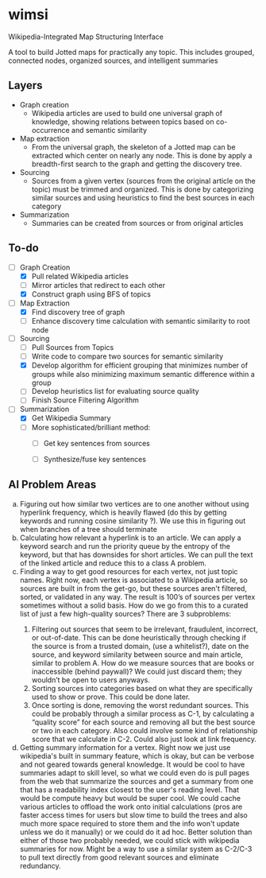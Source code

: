 # wimsi
Wikipedia-Integrated Map Structuring Interface

A tool to build Jotted maps for practically any topic. This includes grouped, connected nodes, organized sources, and intelligent summaries

## Layers

- Graph creation
  - Wikipedia articles are used to build one universal graph of knowledge, showing relations between topics based on co-occurrence and semantic similarity
- Map extraction
  - From the universal graph, the skeleton of a Jotted map can be extracted which center on nearly any node. This is done by apply a breadth-first search to the graph and getting the discovery tree. 
- Sourcing
  - Sources from a given vertex (sources from the original article on the topic) must be trimmed and organized. This is done by categorizing similar sources and using heuristics to find the best sources in each category
- Summarization
  - Summaries can be created from sources or from original articles

## To-do

- [ ] Graph Creation
  - [x] Pull related Wikipedia articles
  - [ ] Mirror articles that redirect to each other
  - [x] Construct graph using BFS of topics
- [ ] Map Extraction
  - [x] Find discovery tree of graph
  - [ ] Enhance discovery time calculation with semantic similarity to root node
- [ ] Sourcing
  - [ ] Pull Sources from Topics
  - [ ] Write code to compare two sources for semantic similarity
  - [x] Develop algorithm for efficient grouping that minimizes number of groups while also minimizing maximum semantic difference within a group
  - [ ] Develop heuristics list for evaluating source quality
  - [ ] Finish Source Filtering Algorithm
- [ ] Summarization
  - [x] Get Wikipedia Summary
  - [ ] More sophisticated/brilliant method:
    - [ ] Get key sentences from sources
    - [ ] Synthesize/fuse key sentences



## AI Problem Areas

<ol type="a">
  <li>Figuring out how similar two vertices are to one another without using hyperlink frequency, which is heavily flawed (do this by getting keywords and running cosine similarity ?). We use this in figuring out when branches of a tree should terminate</li>
  <li>Calculating how relevant a hyperlink is to an article. We can apply a keyword search and run the priority queue by the entropy of the keyword, but that has downsides for short articles. We can pull the text of the linked article and reduce this to a class A problem.</li>
  <li>Finding a way to get good resources for each vertex, not just topic names. Right now, each vertex is associated to a Wikipedia article, so sources are built in from the get-go, but these sources aren't filtered, sorted, or validated in any way. The result is 100’s of sources per vertex sometimes without a solid basis. How do we go from this to a curated list of just a few high-quality sources? There are 3 subproblems:</li>
  <ol type = "1">
  <li>Filtering out sources that seem to be irrelevant, fraudulent, incorrect, or out-of-date. This can be done heuristically through checking if the source is from a trusted domain, (use a whitelist?), date on the source, and keyword similarity between source and main article, similar to problem A. How do we measure sources that are books or inaccessible (behind paywall)? We could just discard them; they wouldn’t be open to users anyways.</li>
  <li>Sorting sources into categories based on what they are specifically used to show or prove. This could be done later.</li>
  <li>Once sorting is done, removing the worst redundant sources. This could be probably through a similar process as C-1, by calculating a “quality score” for each source and removing all but the best source or two in each category. Also could involve some kind of relationship score that we calculate in C-2. Could also just look at link frequency. </li>
  </ol>
  </li>
  <li>Getting summary information for a vertex. Right now we just use wikipedia's built in summary feature, which is okay, but can be verbose and not geared towards general knowledge. It would be cool to have summaries adapt to skill level, so what we could even do is pull pages from the web that summarize the sources and get a summary from one that has a readability index closest to the user's reading level. That would be compute heavy but would be super cool. We could cache various articles to offload the work onto initial calculations (pros are faster access times for users but slow time to build the trees and also much more space required to store them and the info won't update unless we do it manually) or we could do it ad hoc. Better solution than either of those two probably needed, we could stick with wikipedia summaries for now. Might be a way to use a similar system as C-2/C-3 to pull text directly from good relevant sources and eliminate redundancy.</li>
</ol>
